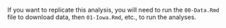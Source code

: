 If you want to replicate this analysis, you will need to run the `00-Data.Rmd` file to download data, then `01-Iowa.Rmd`, etc., to run the analyses.